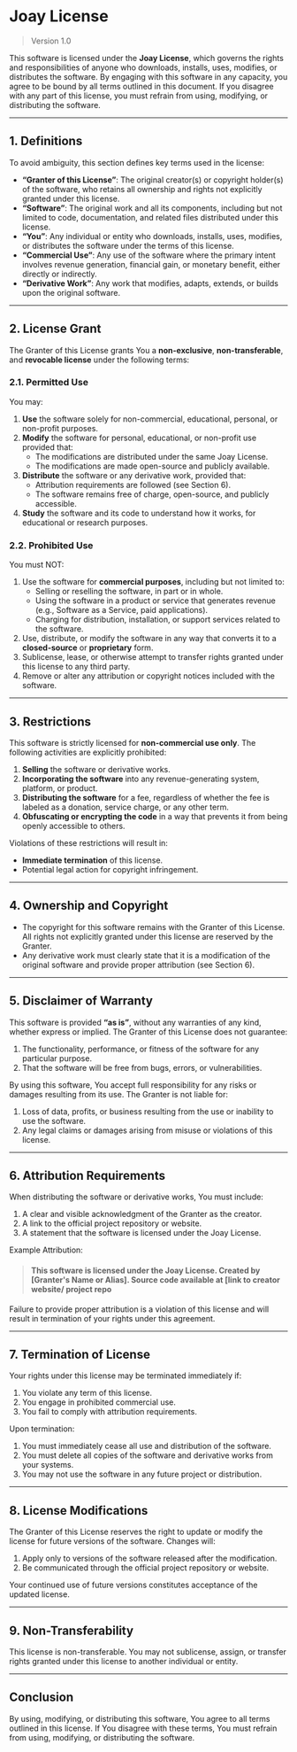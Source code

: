 # Joay License
> Version 1.0

This software is licensed under the **Joay License**, which governs the rights and responsibilities of anyone who downloads, installs, uses, modifies, or distributes the software. By engaging with this software in any capacity, you agree to be bound by all terms outlined in this document. If you disagree with any part of this license, you must refrain from using, modifying, or distributing the software.

---

## 1. Definitions
To avoid ambiguity, this section defines key terms used in the license:
- **“Granter of this License”**: The original creator(s) or copyright holder(s) of the software, who retains all ownership and rights not explicitly granted under this license.
- **“Software”**: The original work and all its components, including but not limited to code, documentation, and related files distributed under this license.
- **“You”**: Any individual or entity who downloads, installs, uses, modifies, or distributes the software under the terms of this license.
- **“Commercial Use”**: Any use of the software where the primary intent involves revenue generation, financial gain, or monetary benefit, either directly or indirectly.
- **“Derivative Work”**: Any work that modifies, adapts, extends, or builds upon the original software.

---

## 2. License Grant
The Granter of this License grants You a **non-exclusive**, **non-transferable**, and **revocable license** under the following terms:

### 2.1. Permitted Use
You may:
1. **Use** the software solely for non-commercial, educational, personal, or non-profit purposes.
2. **Modify** the software for personal, educational, or non-profit use provided that:
   - The modifications are distributed under the same Joay License.
   - The modifications are made open-source and publicly available.
3. **Distribute** the software or any derivative work, provided that:
   - Attribution requirements are followed (see Section 6).
   - The software remains free of charge, open-source, and publicly accessible.
4. **Study** the software and its code to understand how it works, for educational or research purposes.

### 2.2. Prohibited Use
You must NOT:
1. Use the software for **commercial purposes**, including but not limited to:
   - Selling or reselling the software, in part or in whole.
   - Using the software in a product or service that generates revenue (e.g., Software as a Service, paid applications).
   - Charging for distribution, installation, or support services related to the software.
2. Use, distribute, or modify the software in any way that converts it to a **closed-source** or **proprietary** form.
3. Sublicense, lease, or otherwise attempt to transfer rights granted under this license to any third party.
4. Remove or alter any attribution or copyright notices included with the software.

---

## 3. Restrictions
This software is strictly licensed for **non-commercial use only**. The following activities are explicitly prohibited:
1. **Selling** the software or derivative works.
2. **Incorporating the software** into any revenue-generating system, platform, or product.
3. **Distributing the software** for a fee, regardless of whether the fee is labeled as a donation, service charge, or any other term.
4. **Obfuscating or encrypting the code** in a way that prevents it from being openly accessible to others.

Violations of these restrictions will result in:
- **Immediate termination** of this license.
- Potential legal action for copyright infringement.

---

## 4. Ownership and Copyright
- The copyright for this software remains with the Granter of this License. All rights not explicitly granted under this license are reserved by the Granter.
- Any derivative work must clearly state that it is a modification of the original software and provide proper attribution (see Section 6).

---

## 5. Disclaimer of Warranty
This software is provided **“as is”**, without any warranties of any kind, whether express or implied. The Granter of this License does not guarantee:
1. The functionality, performance, or fitness of the software for any particular purpose.
2. That the software will be free from bugs, errors, or vulnerabilities.

By using this software, You accept full responsibility for any risks or damages resulting from its use. The Granter is not liable for:
1. Loss of data, profits, or business resulting from the use or inability to use the software.
2. Any legal claims or damages arising from misuse or violations of this license.

---

## 6. Attribution Requirements
When distributing the software or derivative works, You must include:
1. A clear and visible acknowledgment of the Granter as the creator.
2. A link to the official project repository or website.
3. A statement that the software is licensed under the Joay License.

Example Attribution:
> #### This software is licensed under the Joay License. Created by [Granter's Name or Alias]. Source code available at [link to creator website/ project repo

Failure to provide proper attribution is a violation of this license and will result in termination of your rights under this agreement.

---

## 7. Termination of License
Your rights under this license may be terminated immediately if:
1. You violate any term of this license.
2. You engage in prohibited commercial use.
3. You fail to comply with attribution requirements.

Upon termination:
1. You must immediately cease all use and distribution of the software.
2. You must delete all copies of the software and derivative works from your systems.
3. You may not use the software in any future project or distribution.

---

## 8. License Modifications
The Granter of this License reserves the right to update or modify the license for future versions of the software. Changes will:
1. Apply only to versions of the software released after the modification.
2. Be communicated through the official project repository or website.

Your continued use of future versions constitutes acceptance of the updated license.

---

## 9. Non-Transferability
This license is non-transferable. You may not sublicense, assign, or transfer rights granted under this license to another individual or entity.

---

## Conclusion
By using, modifying, or distributing this software, You agree to all terms outlined in this license. If You disagree with these terms, You must refrain from using, modifying, or distributing the software.
